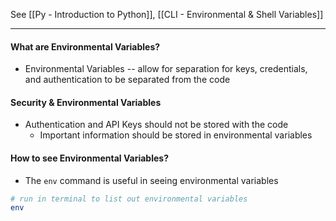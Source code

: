 See [[Py - Introduction to Python]], [[CLI - Environmental & Shell Variables]]

---
#### What are Environmental Variables?
* Environmental Variables -- allow for separation for keys, credentials, and authentication to be separated from the code
#### Security & Environmental Variables
* Authentication and API Keys should not be stored with the code
	* Important information should be stored in environmental variables

#### How to see Environmental Variables?
* The `env` command is useful in seeing environmental variables
```bash
# run in terminal to list out environmental variables
env 
```

